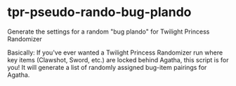 # tpr-pseudo-rando-bug-plando
Generate the settings for a random "bug plando" for Twilight Princess Randomizer

Basically: If you've ever wanted a Twilight Princess Randomizer run where key
items (Clawshot, Sword, etc.) are locked behind Agatha, this script is for you!
It will generate a list of randomly assigned bug-item pairings for Agatha.